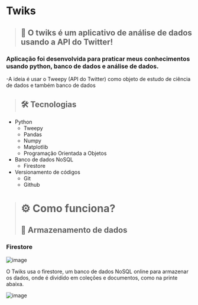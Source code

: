 # Twiks


>## 📱 O twiks é um aplicativo de análise de dados usando a API do Twitter!

### Aplicação foi desenvolvida para praticar meus conhecimentos usando python, banco de dados e análise de dados.

-A ideia é usar o Tweepy (API do Twitter) como objeto de estudo de ciência de dados e também banco de dados

>## 🛠 Tecnologias

- Python
  - Tweepy
  - Pandas
  - Numpy
  - Matplotlib
  - Programação Orientada a Objetos
- Banco de dados NoSQL
  - Firestore
- Versionamento de códigos
  - Git
  - Github

># ⚙️ Como funciona?
>## 📁 Armazenamento de dados

### Firestore
![image](https://user-images.githubusercontent.com/84272231/205071883-4b5d2c1c-ed31-425f-b1c1-80375cdda844.png)

O Twiks usa o firestore, um banco de dados NoSQL online para armazenar os dados, onde é dividido em coleções e documentos, como na printe abaixa.

![image](https://user-images.githubusercontent.com/84272231/205071712-eb99e546-fc20-4370-be00-781827a804b8.png)



